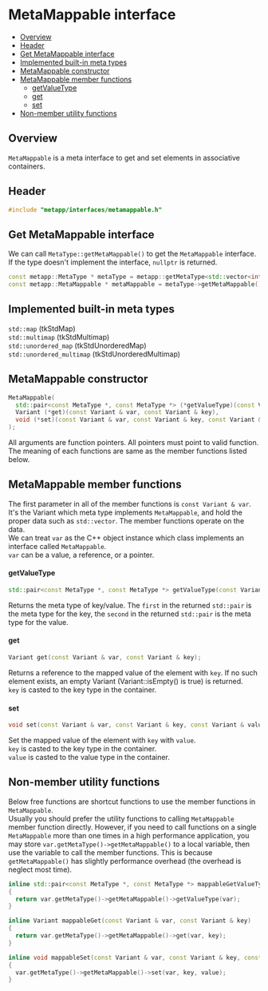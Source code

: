 [//]: # (Auto generated file, don't modify this file.)

# MetaMappable interface
<!--begintoc-->
* [Overview](#a2_1)
* [Header](#a2_2)
* [Get MetaMappable interface](#a2_3)
* [Implemented built-in meta types](#a2_4)
* [MetaMappable constructor](#a2_5)
* [MetaMappable member functions](#a2_6)
  * [getValueType](#a4_1)
  * [get](#a4_2)
  * [set](#a4_3)
* [Non-member utility functions](#a2_7)
<!--endtoc-->

<a id="a2_1"></a>
## Overview

`MetaMappable` is a meta interface to get and set elements in associative containers.  

<a id="a2_2"></a>
## Header

```c++
#include "metapp/interfaces/metamappable.h"
```

<a id="a2_3"></a>
## Get MetaMappable interface

We can call `MetaType::getMetaMappable()` to get the `MetaMappable` interface. If the type doesn't implement the interface, `nullptr` is returned.

```c++
const metapp::MetaType * metaType = metapp::getMetaType<std::vector<int> >();
const metapp::MetaMappable * metaMappable = metaType->getMetaMappable();
```

<a id="a2_4"></a>
## Implemented built-in meta types

`std::map` (tkStdMap)  
`std::multimap` (tkStdMultimap)  
`std::unordered_map` (tkStdUnorderedMap)  
`std::unordered_multimap` (tkStdUnorderedMultimap)  

<a id="a2_5"></a>
## MetaMappable constructor

```c++
MetaMappable(
  std::pair<const MetaType *, const MetaType *> (*getValueType)(const Variant & var),
  Variant (*get)(const Variant & var, const Variant & key),
  void (*set)(const Variant & var, const Variant & key, const Variant & value)
);
```

All arguments are function pointers. All pointers must point to valid function.  
The meaning of each functions are same as the member functions listed below.  

<a id="a2_6"></a>
## MetaMappable member functions

The first parameter in all of the member functions is `const Variant & var`. It's the Variant which meta type implements `MetaMappable`, and hold the proper data such as `std::vector`. The member functions operate on the data.  
We can treat `var` as the C++ object instance which class implements an interface called `MetaMappable`.  
`var` can be a value, a reference, or a pointer.  

<a id="a4_1"></a>
#### getValueType

```c++
std::pair<const MetaType *, const MetaType *> getValueType(const Variant & var);
```

Returns the meta type of key/value. The `first` in the returned `std::pair` is the meta type for the key, the `second` in the returned `std::pair` is the meta type for the value.  

<a id="a4_2"></a>
#### get

```c++
Variant get(const Variant & var, const Variant & key);
```

Returns a reference to the mapped value of the element with `key`. If no such element exists, an empty Variant (Variant::isEmpty() is true) is returned.  
`key` is casted to the key type in the container.  

<a id="a4_3"></a>
#### set

```c++
void set(const Variant & var, const Variant & key, const Variant & value);
```

Set the mapped value of the element with `key` with `value`.   
`key` is casted to the key type in the container.  
`value` is casted to the value type in the container.  

<a id="a2_7"></a>
## Non-member utility functions

Below free functions are shortcut functions to use the member functions in `MetaMappable`.  
Usually you should prefer the utility functions to calling `MetaMappable` member function directly. However, if you need to call functions on a single `MetaMappable` more than one times in a high performance application, you may store `var.getMetaType()->getMetaMappable()` to a local variable, then use the variable to call the member functions. This is because `getMetaMappable()` has slightly performance overhead (the overhead is neglect most time).

```c++
inline std::pair<const MetaType *, const MetaType *> mappableGetValueType(const Variant & var)
{
  return var.getMetaType()->getMetaMappable()->getValueType(var);
}

inline Variant mappableGet(const Variant & var, const Variant & key)
{
  return var.getMetaType()->getMetaMappable()->get(var, key);
}

inline void mappableSet(const Variant & var, const Variant & key, const Variant & value)
{
  var.getMetaType()->getMetaMappable()->set(var, key, value);
}
```
